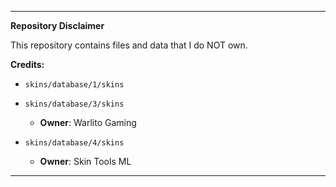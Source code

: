 
---

**Repository Disclaimer**

This repository contains files and data that I do NOT own.

**Credits:**

- `skins/database/1/skins`
- `skins/database/3/skins`
  - **Owner**: Warlito Gaming

- `skins/database/4/skins`  
  - **Owner**: Skin Tools ML

---
